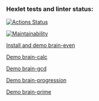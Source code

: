 ### Hexlet tests and linter status:
[![Actions Status](https://github.com/d-sapockij/frontend-project-44/actions/workflows/hexlet-check.yml/badge.svg)](https://github.com/d-sapockij/frontend-project-44/actions)

[![Maintainability](https://api.codeclimate.com/v1/badges/a0846373f3f9bddfa1ec/maintainability)](https://codeclimate.com/github/d-sapockij/frontend-project-44/maintainability)

[Install and demo brain-even](https://asciinema.org/a/oKPDdxDv4HyFS8olb7ciNUeIa)

[Demo brain-calc](https://asciinema.org/a/aymwVnhwUP7jvROgcITog7hFJ)

[Demo brain-gcd](https://asciinema.org/a/c3vniqeqfjGq18yvykJWAgra8)

[Demo brain-progression](https://asciinema.org/a/lzcg2LskjslGRsrb3DPaOX5QE)

[Demo brain-prime](https://asciinema.org/a/ho0Uxkz47gs3DOnPSQ8OYd8Xa)